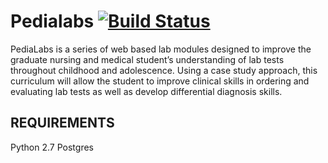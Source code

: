 Pedialabs  [![Build Status](https://travis-ci.org/ccnmtl/pedialabsnew.svg?branch=master)](https://travis-ci.org/ccnmtl/pedialabsnew)
==========


PediaLabs is a series of web based lab modules designed to improve the graduate nursing and medical student’s understanding of lab tests throughout childhood and adolescence. Using a case study approach, this curriculum will allow the student to improve clinical skills in ordering and evaluating lab tests as well as develop differential diagnosis skills.

REQUIREMENTS
------------
Python 2.7
Postgres  

